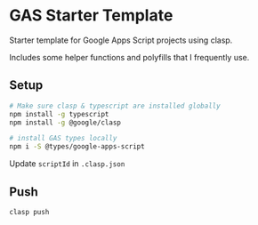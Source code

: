 # GAS Starter Template

Starter template for Google Apps Script projects using clasp.

Includes some helper functions and polyfills that I frequently use.

## Setup

```bash
# Make sure clasp & typescript are installed globally
npm install -g typescript
npm install -g @google/clasp

# install GAS types locally
npm i -S @types/google-apps-script
```

Update `scriptId` in `.clasp.json`

## Push

```bash
clasp push
```
